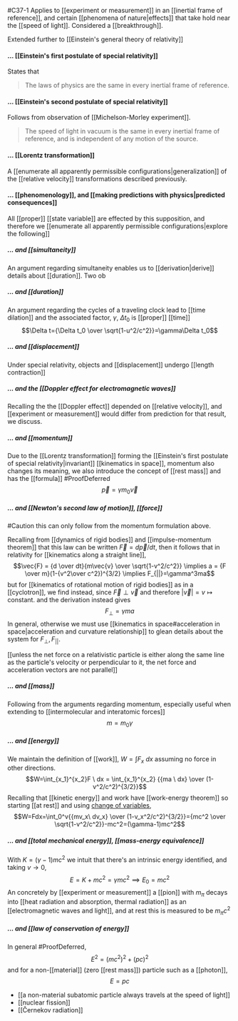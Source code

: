 #C37-1 
Applies to [[experiment or measurement]] in an [[inertial frame of reference]], and certain [[phenomena of nature|effects]] that take hold near the [[speed of light]]. Considered a [[breakthrough]].

Extended further to [[Einstein's general theory of relativity]]

#### ... [[Einstein's first postulate of special relativity]]
States that
> The laws of physics are the same in every inertial frame of reference.

#### ... [[Einstein's second postulate of special relativity]]
Follows from observation of [[Michelson-Morley experiment]].

> The speed of light in vacuum is the same in every inertial frame of reference, and is independent of any motion of the source.

#### ... [[Lorentz transformation]]
A [[enumerate all apparently permissible configurations|generalization]] of the [[relative velocity]] transformations described previously.

#### ... [[phenomenology]], and [[making predictions with physics|predicted consequences]]
All [[proper]] [[state variable]] are effected by this supposition, and therefore we [[enumerate all apparently permissible configurations|explore the following]]

##### ... and [[simultaneity]]
An argument regarding simultaneity enables us to [[derivation|derive]] details about [[duration]]. Two ob

##### ... and [[duration]]
An argument regarding the cycles of a traveling clock lead to [[time dilation]] and the associated factor, $\gamma$, $\Delta t_0$ is [[proper]] [[time]] $$\Delta t={\Delta t_0 \over \sqrt{1-u^2/c^2}}=\gamma\Delta t_0$$
##### ... and [[displacement]]
Under special relativity, objects and [[displacement]] undergo [[length contraction]]

##### ... and the [[Doppler effect for electromagnetic waves]]
Recalling the the [[Doppler effect]] depended on [[relative velocity]], and [[experiment or measurement]] would differ from prediction for that result, we discuss.

##### ... and [[momentum]]
Due to the [[Lorentz transformation]] forming the [[Einstein's first postulate of special relativity|invariant]] [[kinematics in space]], momentum also changes its meaning, we also introduce the concept of [[rest mass]] and has the [[formula]] #ProofDeferred $$\vec{p} = \gamma m_0 \vec{v}$$
##### ... and [[Newton's second law of motion]], [[force]]
#Caution this can only follow from the momentum formulation above.

Recalling from [[dynamics of rigid bodies]] and [[impulse-momentum theorem]] that this law can be written $\vec{F} = d\vec{p}/dt$, then it follows that in relativity for [[kinematics along a straight line]],$$\vec{F} = {d \over dt}{m\vec{v} \over \sqrt{1-v^2/c^2}} \implies a = {F \over m}(1-{v^2\over c^2})^{3/2} \implies F_{||}=\gamma^3ma$$
but for [[kinematics of rotational motion of rigid bodies]] as in a [[cyclotron]], we find instead, since $\vec{F}\perp \vec{v}$ and therefore $|\vec{v}|=v \mapsto \text{ constant}$. and the derivation instead gives $$F_\perp=\gamma m a$$
In general, otherwise we must use [[kinematics in space#acceleration in space|acceleration and curvature relationship]] to glean details about the system for $F_\perp, F_{||}$.

[[unless the net force on a relativistic particle is either along the same line as the particle's velocity or perpendicular to it, the net force and acceleration vectors are not parallel]]

##### ... and [[mass]]
Following from the arguments regarding momentum, especially useful when extending to [[intermolecular and interatomic forces]] $$m={m_0\gamma}$$
##### ... and [[energy]] 
We maintain the definition of [[work]], $W=\int F_x \ dx$ assuming no force in other directions. $$W=\int_{x_1}^{x_2}F \ dx = \int_{x_1}^{x_2} {{ma \ dx} \over (1-v^2/c^2)^{3/2}}$$
Recalling that [[kinetic energy]] and work have [[work-energy theorem]] so starting [[at rest]] and using [change of variables](obsidian://open?vault=Calculus%20Review&file=Function%20Calculus%2FOperations%2FIntegration%2FSubstitution%20Rule), $$W=Fdx=\int_0^v{{mv_x\ dv_x} \over (1-v_x^2/c^2)^{3/2}}={mc^2 \over \sqrt{1-v^2/c^2}}-mc^2=(\gamma-1)mc^2$$
##### ... and [[total mechanical energy]], [[mass-energy equivalence]]
With $K =(\gamma - 1)mc^2$ we intuit that there's an intrinsic energy identified, and taking $v\rightarrow 0$, $$E=K+mc^2=\gamma mc^2\implies E_0=mc^2$$
An concretely by [[experiment or measurement]] a [[pion]] with $m_\pi$ decays into [[heat radiation and absorption, thermal radiation]] as an [[electromagnetic waves and light]], and at rest this is measured to be $m_\pi c^2$

##### ... and [[law of conservation of energy]]
In general #ProofDeferred,$$E^2=(mc^2)^2 + (pc)^2$$
and for a non-[[material]] (zero [[rest mass]]) particle such as a [[photon]], $$E=pc$$
- [[a non-material subatomic particle always travels at the speed of light]]
- [[nuclear fission]]
- [[Černekov radiation]]